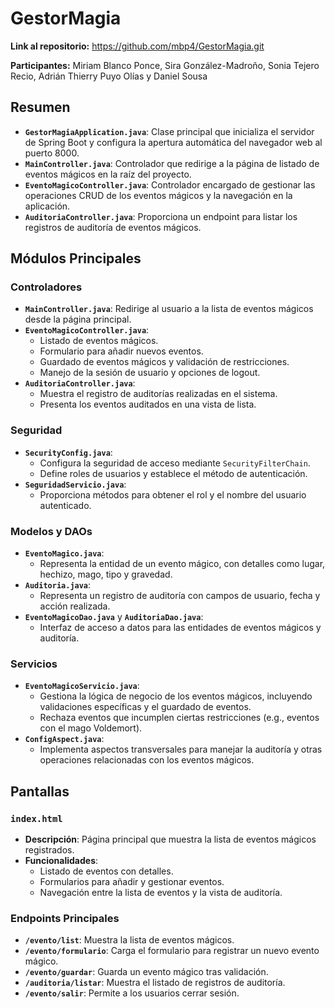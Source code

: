 # GestorMagia
 
**Link al repositorio:** https://github.com/mbp4/GestorMagia.git 

**Participantes:** Miriam Blanco Ponce, Sira González-Madroño, Sonia Tejero Recio, Adrián Thierry Puyo Olías y Daniel Sousa


## Resumen

- **`GestorMagiaApplication.java`**: Clase principal que inicializa el servidor de Spring Boot y configura la apertura automática del navegador web al puerto 8000.
- **`MainController.java`**: Controlador que redirige a la página de listado de eventos mágicos en la raíz del proyecto.
- **`EventoMagicoController.java`**: Controlador encargado de gestionar las operaciones CRUD de los eventos mágicos y la navegación en la aplicación.
- **`AuditoriaController.java`**: Proporciona un endpoint para listar los registros de auditoría de eventos mágicos.

## Módulos Principales

### Controladores

- **`MainController.java`**: Redirige al usuario a la lista de eventos mágicos desde la página principal.
- **`EventoMagicoController.java`**:
  - Listado de eventos mágicos.
  - Formulario para añadir nuevos eventos.
  - Guardado de eventos mágicos y validación de restricciones.
  - Manejo de la sesión de usuario y opciones de logout.
- **`AuditoriaController.java`**:
  - Muestra el registro de auditorías realizadas en el sistema.
  - Presenta los eventos auditados en una vista de lista.

### Seguridad

- **`SecurityConfig.java`**:
  - Configura la seguridad de acceso mediante `SecurityFilterChain`.
  - Define roles de usuarios y establece el método de autenticación.
- **`SeguridadServicio.java`**:
  - Proporciona métodos para obtener el rol y el nombre del usuario autenticado.

### Modelos y DAOs

- **`EventoMagico.java`**:
  - Representa la entidad de un evento mágico, con detalles como lugar, hechizo, mago, tipo y gravedad.
- **`Auditoria.java`**:
  - Representa un registro de auditoría con campos de usuario, fecha y acción realizada.
- **`EventoMagicoDao.java`** y **`AuditoriaDao.java`**:
  - Interfaz de acceso a datos para las entidades de eventos mágicos y auditoría.

### Servicios

- **`EventoMagicoServicio.java`**:
  - Gestiona la lógica de negocio de los eventos mágicos, incluyendo validaciones específicas y el guardado de eventos.
  - Rechaza eventos que incumplen ciertas restricciones (e.g., eventos con el mago Voldemort).
- **`ConfigAspect.java`**:
  - Implementa aspectos transversales para manejar la auditoría y otras operaciones relacionadas con los eventos mágicos.

## Pantallas

### `index.html`

- **Descripción**: Página principal que muestra la lista de eventos mágicos registrados.
- **Funcionalidades**:
  - Listado de eventos con detalles.
  - Formularios para añadir y gestionar eventos.
  - Navegación entre la lista de eventos y la vista de auditoría.

### Endpoints Principales

- **`/evento/list`**: Muestra la lista de eventos mágicos.
- **`/evento/formulario`**: Carga el formulario para registrar un nuevo evento mágico.
- **`/evento/guardar`**: Guarda un evento mágico tras validación.
- **`/auditoria/listar`**: Muestra el listado de registros de auditoría.
- **`/evento/salir`**: Permite a los usuarios cerrar sesión.


